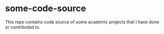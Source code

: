 # some-code-source
This repo contains code source of some academic projects that I have done or contributed to.
